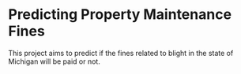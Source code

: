 # Predicting Property Maintenance Fines
 This project aims to predict if the fines related to blight in the state of Michigan will be paid or not.
